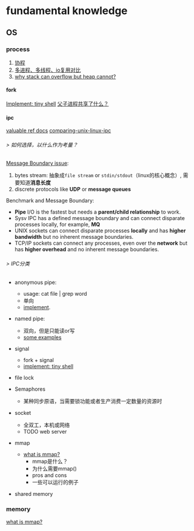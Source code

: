 # fundamental knowledge


## OS

### process



1. [协程](./process/coroutine.md)
2. [多进程、多线程、io复用对比](./process/diff_multi-process-multi_thread-io_resue.md)
3. [why stack can overflow but heap cannot?](./process/why_stack_can_overflow_but_heap.md)

#### fork

[Implement: tiny shell](https://github.com/shaorui0/tiny_shell)
[父子进程共享了什么？](https://stackoverflow.com/questions/21220107/what-parent-process-stuff-gets-shared-in-newly-created-child-process-in-linux)
#### ipc


[valuable ref docs](http://beej.us/guide/bgipc/html/multi/index.html)
[comparing-unix-linux-ipc](https://stackoverflow.com/questions/404604/comparing-unix-linux-ipc)

###### > 如何选择，以什么作为考量？



[Message Boundary issue](https://stackoverflow.com/questions/404604/comparing-unix-linux-ipc): 
1. bytes stream: 抽象成`file stream` or `stdin/stdout`（linux的核心概念）, 需要知道**消息长度**
2. discrete protocols like **UDP** or **message queues**

Benchmark and Message Boundary: 
- **Pipe** I/O is the fastest but needs a **parent/child relationship** to work.
- Sysv IPC has a defined message boundary and can connect disparate processes locally, for example, **MQ**
- UNIX sockets can connect disparate processes **locally** and has **higher bandwidth** but no inherent message boundaries.
- TCP/IP sockets can connect any processes, even over the **network** but has **higher overhead** and no inherent message boundaries.

###### > IPC分类

- anonymous pipe: 
    - usage: cat file | grep word
    - 单向
    - [implement](https://github.com/shaorui0/tiny_shell/blob/master/pipe_demo.c).
- named pipe: 
    - 双向，但是只能读or写
    - [some examples](http://beej.us/guide/bgipc/html/multi/fifos.html#fifonew)
- signal
    - fork + signal
    - [implement: tiny shell](https://github.com/shaorui0/tiny_shell)
- file lock
- Semaphores
    - 某种同步原语，当需要锁功能或者生产消费一定数量的资源时
- socket
    - 全双工，本机或网络
    - TODO web server
- mmap
    - [what is mmap?](https://github.com/shaorui0/fundamental_knowledge/tree/main/operator_system/memory/mmap)
        - mmap是什么？
        - 为什么需要mmap()
        - pros and cons
        - 一些可以运行的例子

- shared memory



### memory 


[what is mmap?](https://github.com/shaorui0/fundamental_knowledge/tree/main/operator_system/memory/mmap)